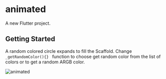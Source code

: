 # animated

A new Flutter project.

## Getting Started

A random colored circle expands to fill the Scaffold. 
Change ```_getRandomColor(){} ``` function to choose 
get random color from the list of colors or to get a 
random ARGB color.

![animated](https://user-images.githubusercontent.com/33078170/195992753-075bcabf-bcd6-4e5b-b885-74c4eed0e3b8.png)
